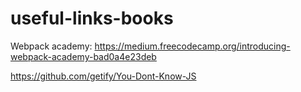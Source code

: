 # useful-links-books

Webpack academy: https://medium.freecodecamp.org/introducing-webpack-academy-bad0a4e23deb

https://github.com/getify/You-Dont-Know-JS

